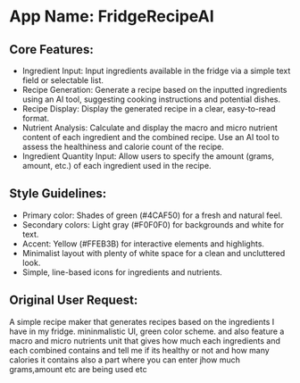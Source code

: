 # **App Name**: FridgeRecipeAI

## Core Features:

- Ingredient Input: Input ingredients available in the fridge via a simple text field or selectable list.
- Recipe Generation: Generate a recipe based on the inputted ingredients using an AI tool, suggesting cooking instructions and potential dishes.
- Recipe Display: Display the generated recipe in a clear, easy-to-read format.
- Nutrient Analysis: Calculate and display the macro and micro nutrient content of each ingredient and the combined recipe. Use an AI tool to assess the healthiness and calorie count of the recipe.
- Ingredient Quantity Input: Allow users to specify the amount (grams, amount, etc.) of each ingredient used in the recipe.

## Style Guidelines:

- Primary color: Shades of green (#4CAF50) for a fresh and natural feel.
- Secondary colors: Light gray (#F0F0F0) for backgrounds and white for text.
- Accent: Yellow (#FFEB3B) for interactive elements and highlights.
- Minimalist layout with plenty of white space for a clean and uncluttered look.
- Simple, line-based icons for ingredients and nutrients.

## Original User Request:
A simple recipe maker that generates recipes based on the ingredients I have in my fridge. mininmalistic UI, green color scheme. and also feature a macro and micro nutrients unit that gives how much each ingredients and each combined contains and tell me if its healthy or not and how many calories it contains also a part where you can enter jhow much grams,amount etc are being used etc
  